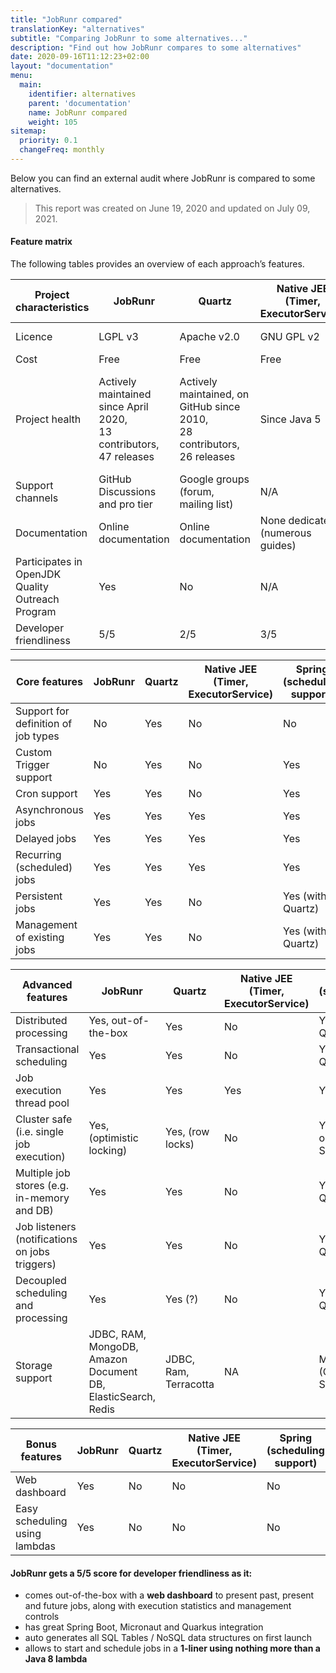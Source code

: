 ```yaml
---
title: "JobRunr compared"
translationKey: "alternatives"
subtitle: "Comparing JobRunr to some alternatives..."
description: "Find out how JobRunr compares to some alternatives"
date: 2020-09-16T11:12:23+02:00
layout: "documentation"
menu: 
  main: 
    identifier: alternatives
    parent: 'documentation'
    name: JobRunr compared
    weight: 105
sitemap:
  priority: 0.1
  changeFreq: monthly
---
```


Below you can find an external audit where JobRunr is compared to some alternatives.

> This report was created on June 19, 2020 and updated on July 09, 2021.


#### Feature matrix
The following tables provides an overview of each approach’s features.

| Project characteristics                             | JobRunr                                                               | Quartz                                                                    | Native JEE (Timer, ExecutorService) | Spring (scheduling support)                                            | db-scheduler                                                              |
|-----------------------------------------------------|-----------------------------------------------------------------------|---------------------------------------------------------------------------|-------------------------------------|------------------------------------------------------------------------|---------------------------------------------------------------------------|
| Licence                                             | LGPL v3                                                               | Apache v2.0                                                               | GNU GPL v2                          | Apache v2.0                                                            | Apache v2.0                                                               |
| Cost                                                | Free                                                                  | Free                                                                      | Free                                | Free                                                                   | Free                                                                      |
| Project health                                      | Actively maintained since April 2020,<br>13 contributors, 47 releases | Actively maintained, on GitHub since 2010,<br>28 contributors, 26 releases | Since Java 5                        | Actively maintained since 2002,<br>544 contributors, over 200 releases | Actively maintained since September 2015,<br>22 contributors, 48 releases |
| Support channels                                    | GitHub Discussions and pro tier                                       | Google groups (forum, mailing list)                                       | N/A                                 | Public community and pro tier                                          | GitHub                                                                    |
| Documentation                                       | Online documentation                                                  | Online documentation                                                      | None dedicated (numerous guides)    | Online documentation                                                   | GitHub README                                                             |
| Participates in OpenJDK<br>Quality Outreach Program | Yes                                                                   | No                                                                        | N/A                                 | Yes                                                                    | No                                                                        |
| Developer friendliness                              | 5/5                                                                   | 2/5                                                                       | 3/5                                 | 3/5                                                                    | 3/5                                                                       |


| Core features                       | JobRunr | Quartz | Native JEE (Timer, ExecutorService) | Spring (scheduling support) | db-scheduler       |
|-------------------------------------|---------|--------|-------------------------------------|-----------------------------|--------------------|
| Support for definition of job types | No      | Yes    | No                                  | No                          | Yes                |
| Custom Trigger support              | No      | Yes    | No                                  | Yes                         | Yes (Tasks.custom) |
| Cron support                        | Yes     | Yes    | No                                  | Yes                         | Yes                |
| Asynchronous jobs                   | Yes     | Yes    | Yes                                 | Yes                         | Yes                |
| Delayed jobs                        | Yes     | Yes    | Yes                                 | Yes                         | Yes                |
| Recurring (scheduled) jobs          | Yes     | Yes    | Yes                                 | Yes                         | Yes                |
| Persistent jobs                     | Yes     | Yes    | No                                  | Yes (with Quartz)           | Yes                |
| Management of existing jobs         | Yes     | Yes    | No                                  | Yes (with Quartz)           | Yes                |

| Advanced features                              | JobRunr                                                              | Quartz                | Native JEE (Timer, ExecutorService) | Spring (scheduling support)   | db-scheduler              |
|------------------------------------------------|----------------------------------------------------------------------|-----------------------|-------------------------------------|-------------------------------|---------------------------|
| Distributed processing                         | Yes, out-of-the-box                                                  | Yes                   | No                                  | Yes (with Quartz)             | Yes                       |
| Transactional scheduling                       | Yes                                                                  | Yes                   | No                                  | Yes (with Quartz)             | Yes                       |
| Job execution thread pool                      | Yes                                                                  | Yes                   | Yes                                 | Yes                           | Yes                       |
| Cluster safe (i.e. single job execution)       | Yes, (optimistic locking)                                            | Yes, (row locks)      | No                                  | Yes (Quartz or Shedlock)      | Yes, (optimistic locking) |
| Multiple job stores (e.g. in-memory and DB)    | Yes                                                                  | Yes                   | No                                  | Yes (with Quartz)             | No                        |
| Job listeners (notifications on jobs triggers) | Yes                                                                  | Yes                   | No                                  | Yes (with Quartz)             | No                        |
| Decoupled scheduling and processing            | Yes                                                                  | Yes (?)               | No                                  | Yes (with Quartz) (?)         | Yes                       |
| Storage support                                | JDBC, RAM, MongoDB,<br/>Amazon Document DB,<br/>ElasticSearch, Redis | JDBC, Ram, Terracotta | NA                                  | Multiple (Quartz or Shedlock) | JDBC                      |


| Bonus features                | JobRunr | Quartz | Native JEE (Timer, ExecutorService) | Spring (scheduling support) | db-scheduler |
|-------------------------------|---------|--------|-------------------------------------|-----------------------------|--------------|
| Web dashboard                 | Yes     | No     | No                                  | No                          | No           |
| Easy scheduling using lambdas | Yes     | No     | No                                  | No                          | Yes          |


#### JobRunr gets a __5/5 score for developer friendliness__ as it:
- comes out-of-the-box with a __web dashboard__ to present past, present and future jobs, along with execution statistics and management controls
- has great Spring Boot, Micronaut and Quarkus integration
- auto generates all SQL Tables / NoSQL data structures on first launch
- allows to start and schedule jobs in a __1-liner using nothing more than a Java 8 lambda__